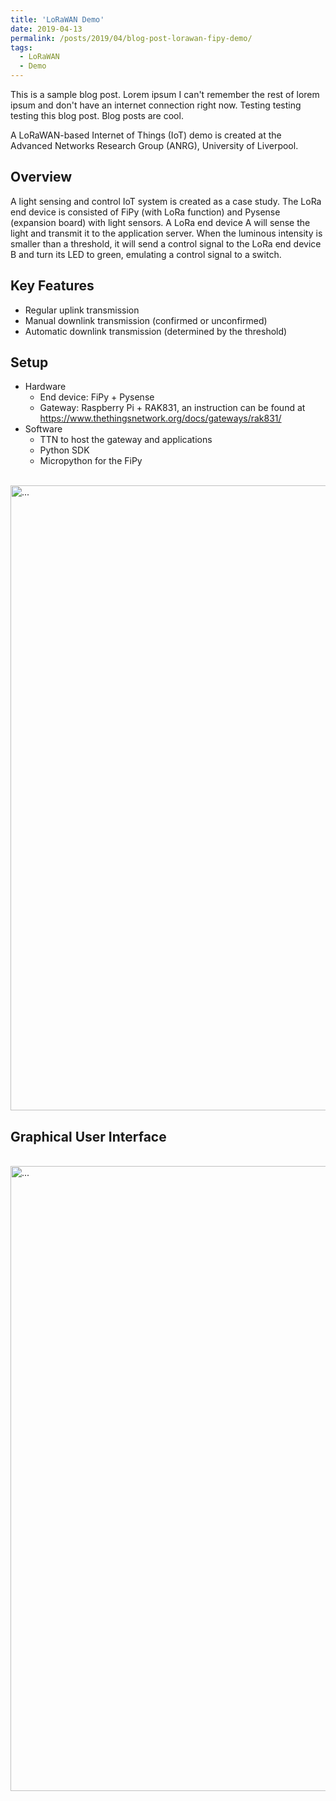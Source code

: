 ```yaml
---
title: 'LoRaWAN Demo'
date: 2019-04-13
permalink: /posts/2019/04/blog-post-lorawan-fipy-demo/
tags:
  - LoRaWAN
  - Demo
---
```


This is a sample blog post. Lorem ipsum I can't remember the rest of lorem ipsum and don't have an internet connection right now. Testing testing testing this blog post. Blog posts are cool.

A LoRaWAN-based Internet of Things (IoT) demo is created at the Advanced Networks Research Group (ANRG), University of Liverpool.

## Overview
A light sensing and control IoT system is created as a case study. The LoRa end device is consisted of FiPy (with LoRa function) and Pysense (expansion board) with light sensors. A LoRa end device A will sense the light and transmit it to the application server. When the luminous intensity is smaller than a threshold, it will send a control signal to the LoRa end device B and turn its LED to green, emulating a control signal to a switch.

## Key Features
* Regular uplink transmission
* Manual downlink transmission (confirmed or unconfirmed)
* Automatic downlink transmission (determined by the threshold)

## Setup
* Hardware
  * End device: FiPy + Pysense
  * Gateway: Raspberry Pi + RAK831, an instruction can be found at https://www.thethingsnetwork.org/docs/gateways/rak831/
* Software
  * TTN to host the gateway and applications
  * Python SDK
  * Micropython for the FiPy
  
<br />
<img align="center" width="1000" src="{{ site.url }}/images/lorawan/LoRaWAN-setup.jpg" alt="...">
<br />

## Graphical User Interface
<br />
<img align="center" width="1000" src="{{ site.url }}/images/lorawan/gui_lorawan.png" alt="...">
<br />
 
